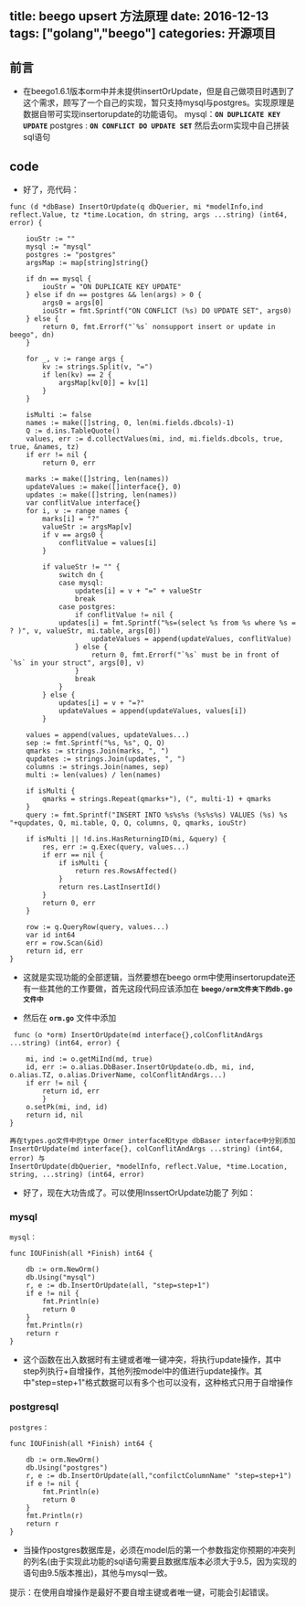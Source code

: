 title: beego upsert 方法原理
date: 2016-12-13
tags: ["golang","beego"]
categories:
  开源项目
---

## 前言 ##
* 在beego1.6.1版本orm中并未提供insertOrUpdate，但是自己做项目时遇到了这个需求，顾写了一个自己的实现，暂只支持mysql与postgres。实现原理是数据自带可实现insertorupdate的功能语句。
mysql：**`ON DUPLICATE KEY UPDATE`**
postgres : **`ON CONFLICT DO UPDATE SET`**
然后去orm实现中自己拼装sql语句

## code ##
* 好了，亮代码：

```
func (d *dbBase) InsertOrUpdate(q dbQuerier, mi *modelInfo,ind reflect.Value, tz *time.Location, dn string, args ...string) (int64, error) {

	iouStr := ""
	mysql := "mysql"
	postgres := "postgres"
	argsMap := map[string]string{}

	if dn == mysql {
		iouStr = "ON DUPLICATE KEY UPDATE"
	} else if dn == postgres && len(args) > 0 {
		args0 = args[0]
		iouStr = fmt.Sprintf("ON CONFLICT (%s) DO UPDATE SET", args0)
	} else {
		return 0, fmt.Errorf("`%s` nonsupport insert or update in beego", dn)
	}

	for _, v := range args {
		kv := strings.Split(v, "=")
		if len(kv) == 2 {
			argsMap[kv[0]] = kv[1]
		}
	}

	isMulti := false
	names := make([]string, 0, len(mi.fields.dbcols)-1)
	Q := d.ins.TableQuote()
	values, err := d.collectValues(mi, ind, mi.fields.dbcols, true, true, &names, tz)
	if err != nil {
		return 0, err

	marks := make([]string, len(names))
	updateValues := make([]interface{}, 0)
	updates := make([]string, len(names))
	var conflitValue interface{}
	for i, v := range names {
		marks[i] = "?"
		valueStr := argsMap[v]
		if v == args0 {
			conflitValue = values[i]
		}

		if valueStr != "" {
			switch dn {
			case mysql:
				updates[i] = v + "=" + valueStr
				break
			case postgres:
				if conflitValue != nil {
			updates[i] = fmt.Sprintf("%s=(select %s from %s where %s = ? )", v, valueStr, mi.table, args[0])
					updateValues = append(updateValues, conflitValue)
				} else {
					return 0, fmt.Errorf("`%s` must be in front of `%s` in your struct", args[0], v)
				}
				break
			}
		} else {
			updates[i] = v + "=?"
			updateValues = append(updateValues, values[i])
		}

	values = append(values, updateValues...)
	sep := fmt.Sprintf("%s, %s", Q, Q)
	qmarks := strings.Join(marks, ", ")
	qupdates := strings.Join(updates, ", ")
	columns := strings.Join(names, sep)
	multi := len(values) / len(names)

	if isMulti {
		qmarks = strings.Repeat(qmarks+"), (", multi-1) + qmarks
	}
	query := fmt.Sprintf("INSERT INTO %s%s%s (%s%s%s) VALUES (%s) %s "+qupdates, Q, mi.table, Q, Q, columns, Q, qmarks, iouStr)

	if isMulti || !d.ins.HasReturningID(mi, &query) {
		res, err := q.Exec(query, values...)
		if err == nil {
			if isMulti {
				return res.RowsAffected()
			}
			return res.LastInsertId()
		}
		return 0, err
	}

	row := q.QueryRow(query, values...)
	var id int64
	err = row.Scan(&id)
	return id, err
}
```
* 这就是实现功能的全部逻辑，当然要想在beego orm中使用insertorupdate还有一些其他的工作要做，首先这段代码应该添加在 **`beego/orm文件夹下的db.go文件中`**

* 然后在 **`orm.go`** 文件中添加

```
 func (o *orm) InsertOrUpdate(md interface{},colConflitAndArgs ...string) (int64, error) {

	mi, ind := o.getMiInd(md, true)
	id, err := o.alias.DbBaser.InsertOrUpdate(o.db, mi, ind, o.alias.TZ, o.alias.DriverName, colConflitAndArgs...)
	if err != nil {
		return id, err
		}
	o.setPk(mi, ind, id)
	return id, nil
}
```

```
再在types.go文件中的type Ormer interface和type dbBaser interface中分别添加
InsertOrUpdate(md interface{}, colConflitAndArgs ...string) (int64, error) 与
InsertOrUpdate(dbQuerier, *modelInfo, reflect.Value, *time.Location, string, ...string) (int64, error)
```
* 好了，现在大功告成了。可以使用InssertOrUpdate功能了
列如：

### mysql ###
```
mysql：

func IOUFinish(all *Finish) int64 {

	db := orm.NewOrm()
	db.Using("mysql")
	r, e := db.InsertOrUpdate(all, "step=step+1")
	if e != nil {
		fmt.Println(e)
		return 0
	}
	fmt.Println(r)
	return r
}
```
* 这个函数在出入数据时有主键或者唯一键冲突，将执行update操作，其中step列执行+自增操作，其他列按model中的值进行update操作。其中"step=step+1"格式数据可以有多个也可以没有，这种格式只用于自增操作

### postgresql ###
```
postgres：

func IOUFinish(all *Finish) int64 {

	db := orm.NewOrm()
	db.Using("postgres")
	r, e := db.InsertOrUpdate(all,"confilctColumnName" "step=step+1")
	if e != nil {
		fmt.Println(e)
		return 0
	}
	fmt.Println(r)
	return r
}
```
* 当操作postgres数据库是，必须在model后的第一个参数指定你预期的冲突列的列名(由于实现此功能的sql语句需要且数据库版本必须大于9.5，因为实现的语句由9.5版本推出)，其他与mysql一致。

提示：在使用自增操作是最好不要自增主键或者唯一键，可能会引起错误。

